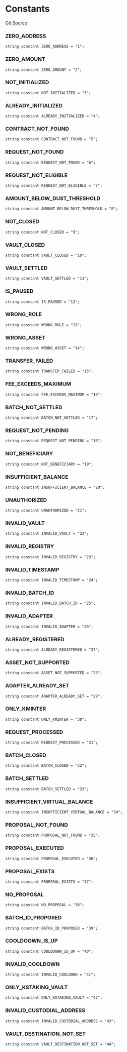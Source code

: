 # Constants
[Git Source](https://github.com/VerisLabs/KAM/blob/77168a37e8e40e14b0fd1320a6e90f9203339144/src/errors/Errors.sol)

### ZERO_ADDRESS

```solidity
string constant ZERO_ADDRESS = "1";
```

### ZERO_AMOUNT

```solidity
string constant ZERO_AMOUNT = "2";
```

### NOT_INITIALIZED

```solidity
string constant NOT_INITIALIZED = "3";
```

### ALREADY_INITIALIZED

```solidity
string constant ALREADY_INITIALIZED = "4";
```

### CONTRACT_NOT_FOUND

```solidity
string constant CONTRACT_NOT_FOUND = "5";
```

### REQUEST_NOT_FOUND

```solidity
string constant REQUEST_NOT_FOUND = "6";
```

### REQUEST_NOT_ELIGIBLE

```solidity
string constant REQUEST_NOT_ELIGIBLE = "7";
```

### AMOUNT_BELOW_DUST_THRESHOLD

```solidity
string constant AMOUNT_BELOW_DUST_THRESHOLD = "8";
```

### NOT_CLOSED

```solidity
string constant NOT_CLOSED = "9";
```

### VAULT_CLOSED

```solidity
string constant VAULT_CLOSED = "10";
```

### VAULT_SETTLED

```solidity
string constant VAULT_SETTLED = "11";
```

### IS_PAUSED

```solidity
string constant IS_PAUSED = "12";
```

### WRONG_ROLE

```solidity
string constant WRONG_ROLE = "13";
```

### WRONG_ASSET

```solidity
string constant WRONG_ASSET = "14";
```

### TRANSFER_FAILED

```solidity
string constant TRANSFER_FAILED = "15";
```

### FEE_EXCEEDS_MAXIMUM

```solidity
string constant FEE_EXCEEDS_MAXIMUM = "16";
```

### BATCH_NOT_SETTLED

```solidity
string constant BATCH_NOT_SETTLED = "17";
```

### REQUEST_NOT_PENDING

```solidity
string constant REQUEST_NOT_PENDING = "18";
```

### NOT_BENEFICIARY

```solidity
string constant NOT_BENEFICIARY = "19";
```

### INSUFFICIENT_BALANCE

```solidity
string constant INSUFFICIENT_BALANCE = "20";
```

### UNAUTHORIZED

```solidity
string constant UNAUTHORIZED = "21";
```

### INVALID_VAULT

```solidity
string constant INVALID_VAULT = "22";
```

### INVALID_REGISTRY

```solidity
string constant INVALID_REGISTRY = "23";
```

### INVALID_TIMESTAMP

```solidity
string constant INVALID_TIMESTAMP = "24";
```

### INVALID_BATCH_ID

```solidity
string constant INVALID_BATCH_ID = "25";
```

### INVALID_ADAPTER

```solidity
string constant INVALID_ADAPTER = "26";
```

### ALREADY_REGISTERED

```solidity
string constant ALREADY_REGISTERED = "27";
```

### ASSET_NOT_SUPPORTED

```solidity
string constant ASSET_NOT_SUPPORTED = "28";
```

### ADAPTER_ALREADY_SET

```solidity
string constant ADAPTER_ALREADY_SET = "29";
```

### ONLY_KMINTER

```solidity
string constant ONLY_KMINTER = "30";
```

### REQUEST_PROCESSED

```solidity
string constant REQUEST_PROCESSED = "31";
```

### BATCH_CLOSED

```solidity
string constant BATCH_CLOSED = "32";
```

### BATCH_SETTLED

```solidity
string constant BATCH_SETTLED = "33";
```

### INSUFFICIENT_VIRTUAL_BALANCE

```solidity
string constant INSUFFICIENT_VIRTUAL_BALANCE = "34";
```

### PROPOSAL_NOT_FOUND

```solidity
string constant PROPOSAL_NOT_FOUND = "35";
```

### PROPOSAL_EXECUTED

```solidity
string constant PROPOSAL_EXECUTED = "36";
```

### PROPOSAL_EXISTS

```solidity
string constant PROPOSAL_EXISTS = "37";
```

### NO_PROPOSAL

```solidity
string constant NO_PROPOSAL = "38";
```

### BATCH_ID_PROPOSED

```solidity
string constant BATCH_ID_PROPOSED = "39";
```

### COOLDOOWN_IS_UP

```solidity
string constant COOLDOOWN_IS_UP = "40";
```

### INVALID_COOLDOWN

```solidity
string constant INVALID_COOLDOWN = "41";
```

### ONLY_KSTAKING_VAULT

```solidity
string constant ONLY_KSTAKING_VAULT = "42";
```

### INVALID_CUSTODIAL_ADDRESS

```solidity
string constant INVALID_CUSTODIAL_ADDRESS = "43";
```

### VAULT_DESTINATION_NOT_SET

```solidity
string constant VAULT_DESTINATION_NOT_SET = "44";
```

